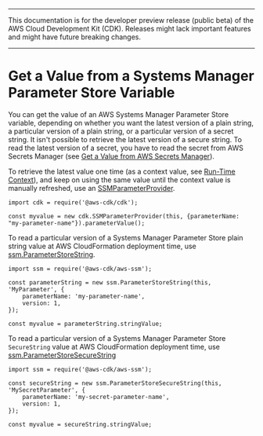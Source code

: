 --------

This documentation is for the developer preview release \(public beta\) of the AWS Cloud Development Kit \(CDK\)\. Releases might lack important features and might have future breaking changes\.

--------

# Get a Value from a Systems Manager Parameter Store Variable<a name="get_ssm_value"></a>

You can get the value of an AWS Systems Manager Parameter Store variable, depending on whether you want the latest version of a plain string, a particular version of a plain string, or a particular version of a secret string\. It isn't possible to retrieve the latest version of a secure string\. To read the latest version of a secret, you have to read the secret from AWS Secrets Manager \(see [Get a Value from AWS Secrets Manager](passing_secrets_manager.md)\)\.

To retrieve the latest value one time \(as a context value, see [Run\-Time Context](environments_and_context.md#context)\), and keep on using the same value until the context value is manually refreshed, use an [SSMParameterProvider](@cdk-class-url;#@aws-cdk/cdk.SSMParameterProvider)\.

```
import cdk = require('@aws-cdk/cdk');

const myvalue = new cdk.SSMParameterProvider(this, {parameterName: "my-parameter-name"}).parameterValue();
```

To read a particular version of a Systems Manager Parameter Store plain string value at AWS CloudFormation deployment time, use [ssm\.ParameterStoreString](https://awslabs.github.io/aws-cdk/refs/_aws-cdk_aws-ssm.html/#parameterstorestring)\.

```
import ssm = require('@aws-cdk/aws-ssm');

const parameterString = new ssm.ParameterStoreString(this, 'MyParameter', {
    parameterName: 'my-parameter-name',
    version: 1,
});

const myvalue = parameterString.stringValue;
```

To read a particular version of a Systems Manager Parameter Store `SecureString` value at AWS CloudFormation deployment time, use [ssm\.ParameterStoreSecureString](https://awslabs.github.io/aws-cdk/refs/_aws-cdk_aws-ssm.html/#parameterstoresecurestring)

```
import ssm = require('@aws-cdk/aws-ssm');

const secureString = new ssm.ParameterStoreSecureString(this, 'MySecretParameter', {
    parameterName: 'my-secret-parameter-name',
    version: 1,
});

const myvalue = secureString.stringValue;
```
